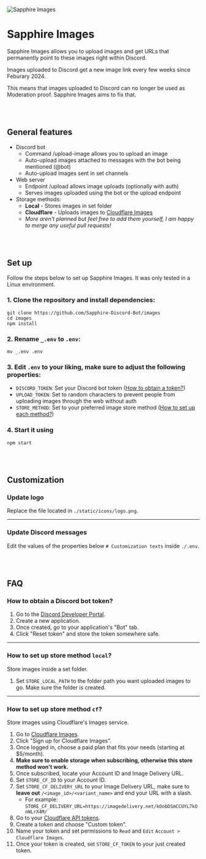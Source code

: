![Sapphire Images](https://img-temp.sapph.xyz/4d10730c-b55d-42b7-a7ec-383647870800)

# Sapphire Images
Sapphire Images allows you to upload images and get URLs that permanently point to these images right within Discord.

Images uploaded to Discord get a new image link every few weeks since Feburary 2024.

This means that images uploaded to Discord can no longer be used as Moderation proof. Sapphire Images aims to fix that.

<br>
<br>

## General features
- Discord bot
   - Command /upload-image allows you to upload an image
   - Auto-upload images attached to messages with the bot being mentioned (@bot)
   - Auto-upload images sent in set channels
- Web server
   - Endpoint /upload allows image uploads (optionally with auth)
   - Serves images uploaded using the bot or the upload endpoint
- Storage methods:
  - **Local** - Stores images in set folder
  - **Cloudflare** - Uploads images to [Cloudflare Images](https://www.cloudflare.com/developer-platform/cloudflare-images/)
  - _More aren't planned but feel free to add them yourself, I am happy to merge any useful pull requests!_

<br>
<br>

## Set up
Follow the steps below to set up Sapphire Images. It was only tested in a Linux environment.
### 1. Clone the repository and install dependencies:
```
git clone https://github.com/Sapphire-Discord-Bot/images
cd images
npm install
```
### 2. Rename `_.env` to `.env`:
```
mv _.env .env
```
### 3. Edit `.env` to your liking, make sure to adjust the following properties:
   - `DISCORD_TOKEN`: Set your Discord bot token ([How to obtain a token?](#how-to-obtain-a-discord-bot-token))
   - `UPLOAD_TOKEN`: Set to random characters to prevent people from uploading images through the web without auth
   - `STORE_METHOD`: Set to your preferred image store method ([How to set up each method?](#how-to-set-up-store-method-local))
### 4. Start it using
```
npm start
```

<br>
<br>

## Customization
### Update logo
Replace the file located in `./static/icons/logo.png`.

---

### Update Discord messages
Edit the values of the properties below `# Customization texts` inside `./.env`.

<br>
<br>

## FAQ

### How to obtain a Discord bot token?
1. Go to the [Discord Developer Portal](https://discord.com/developers/applications).
2. Create a new application.
3. Once created, go to your application's "Bot" tab.
4. Click "Reset token" and store the token somewhere safe.

---

### How to set up store method `local`?

Store images inside a set folder.

1. Set `STORE_LOCAL_PATH` to the folder path you want uploaded images to go. Make sure the folder is created. 

---

### How to set up store method `cf`?

Store images using Cloudflare's Images service.

1. Go to [Cloudflare Images](https://www.cloudflare.com/developer-platform/cloudflare-images/).
2. Click "Sign up for Cloudflare Images".
3. Once logged in, choose a paid plan that fits your needs (starting at $5/month).
4. **Make sure to enable storage when subscribing, otherwise this store method won't work.**
5. Once subscribed, locate your Account ID and Image Delivery URL.
6. Set `STORE_CF_ID` to your Account ID.
7. Set `STORE_CF_DELIVERY_URL` to your Image Delivery URL, make sure to **leave out** `/<image_id>/<variant_name>` and end your URL with a slash.
   - For example: `STORE_CF_DELIVERY_URL=https://imagedelivery.net/kOobDSmCCUYL7kOnWLrX4M/`
8. Go to your [Cloudflare API tokens](https://dash.cloudflare.com/profile/api-tokens).
9. Create a token and choose "Custom token".
10. Name your token and set permissions to `Read` and `Edit` `Account > Cloudflare Images`.
11. Once your token is created, set `STORE_CF_TOKEN` to your just created token.

<br>
<br>
